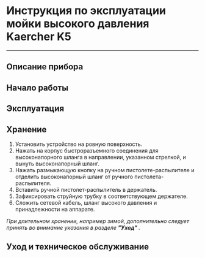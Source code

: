 # Инструкция по эксплуатации мойки высокого давления Kaercher K5
---
## Описание прибора

## Начало работы

## Эксплуатация

## Хранение
1. Установить устройство на ровную поверхность.
2. Нажать на корпус быстроразъемного соединения для высоконапорного шланга в направлении, указанном стрелкой, и вынуть высоконапорный шланг.
3. Нажать размыкающую кнопку на ручном пистолете-распылителе и отделить высоконапорный
шланг от ручного пистолета-распылителя.
4. Вставить ручной пистолет-распылитель в держатель.
5. Зафиксировать струйную трубку в соответствующем держателе.
6. Сложить сетевой кабель, шланг высокого давления и принадлежности на аппарате.

*При длительном хранении, например зимой, дополнительно следует принять во внимание указания в
разделе **"Уход"** .*
## Уход и техническое обслуживание

